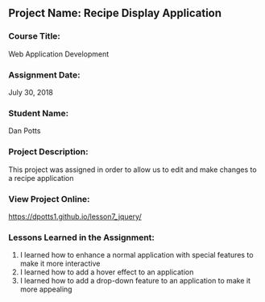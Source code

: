 ## Project Name:  Recipe Display Application

### Course Title:
Web Application Development

### Assignment Date:  
July 30, 2018

### Student Name:  
Dan Potts

### Project Description:
This project was assigned in order to allow us to edit and make changes to a recipe application

### View Project Online:
https://dpotts1.github.io/lesson7_jquery/

### Lessons Learned in the Assignment:
1. I learned how to enhance a normal application with special features to make it more interactive
2. I learned how to add a hover effect to an application
3. I learned how to add a drop-down feature to an application to make it more appealing

